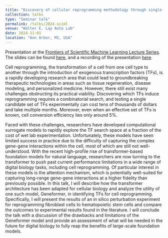 ```yaml
---
title: "Discovery of cellular reprogramming methodology through single-cell foundation models"
collection: talks
type: "Seminar talk"
permalink: /talks/2024-sciml
venue: "Walter E. Lay Auto Lab"
date: 2024-11-01
location: "Ann Arbor, MI, USA"
---
```


Presentation at the [Frontiers of Scientific Machine Learning Lecture Series](https://events.umich.edu/event/127729). The slides can be found [here](../files/2024-sciml-slides.pdf), and a recording of the presentation [here](https://www.youtube.com/@FSMLSeminarsatUMich).

Cell reprogramming, the transformation of a cell from one cell type to another through the introduction of exogenous transcription factors (TFs), is a rapidly developing research area that could lead to groundbreaking therapeutic technologies in areas such as tissue regeneration, disease modeling, and personalized medicine. However, there still exist many challenges obstructing its practical viability. Discovering which TFs induce reprogramming requires a combinatorial search, and testing a single
candidate set of TFs experimentally can cost tens of thousands of dollars and take multiple months. Moreover, even when an effective set of TFs is known, cell conversion efficiency lies only around 5%.

Faced with these challenges, researchers have developed computational surrogate models to rapidly explore the TF search space at a fraction of the cost of wet lab experimentation. Unfortunately, these models have seen limited success in practice due to the difficulty of capturing the complex gene-gene interactions within the cell, most of which are still not well-understood. With the recent high-profile rise of transformer-based foundation models for natural language, researchers are now turning to the transformer to push past current performance limitations in a wide range of digital biology tasks, including cell reprogramming. Of particular interest in these models is the attention mechanism, which is potentially well-suited for capturing long-range gene-gene interactions at a higher fidelity than previously possible. In this talk, I will describe how the transformer architecture has been adapted for cellular biology and analyze the utility of one such model, Geneformer, in identifying TFs for cell reprogramming. Specifically, I will present the results of an in silico perturbation experiment for reprogramming fibroblast cells to hematopoietic stem cells and compare the outcomes to experimental results found in the literature. I will conclude the talk with a discussion of the drawbacks and limitations of the Geneformer model and provide an assessment of what will be needed in the future for digital biology to fully reap the benefits of large-scale foundation models.